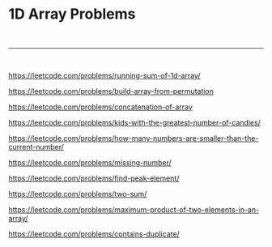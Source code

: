 <h1>1D Array Problems</h1>
<br><hr><br>

https://leetcode.com/problems/running-sum-of-1d-array/

https://leetcode.com/problems/build-array-from-permutation


https://leetcode.com/problems/concatenation-of-array

https://leetcode.com/problems/kids-with-the-greatest-number-of-candies/

https://leetcode.com/problems/how-many-numbers-are-smaller-than-the-current-number/

https://leetcode.com/problems/missing-number/

https://leetcode.com/problems/find-peak-element/

https://leetcode.com/problems/two-sum/

https://leetcode.com/problems/maximum-product-of-two-elements-in-an-array/

https://leetcode.com/problems/contains-duplicate/
